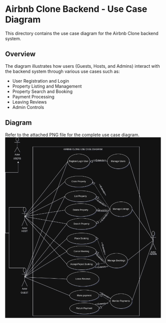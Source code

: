 # Airbnb Clone Backend - Use Case Diagram

This directory contains the use case diagram for the Airbnb Clone backend system.

## Overview

The diagram illustrates how users (Guests, Hosts, and Admins) interact with the backend system through various use cases such as:

- User Registration and Login
- Property Listing and Management
- Property Search and Booking
- Payment Processing
- Leaving Reviews
- Admin Controls

## Diagram

Refer to the attached PNG file for the complete use case diagram.
![USECASEDIAGRAM](https://github.com/NouhanDoumbouya/alx-airbnb-project-documentation/blob/main/use-case-diagram/image/Use%20case%20Diagram.drawio.png)
